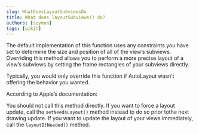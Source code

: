 ```yaml
---
slug: WhatDoesLayoutSubviewsDo
title: What does layoutSubviews() do?
authors: [szymon]
tags: [uikit]
---
```


The default implementation of this function uses any constraints you have set to determine the size and position of all of the view’s subviews. Overriding this method allows you to perform a more precise layout of a view’s subviews by setting the frame rectangles of your subviews directly.

Typically, you would only override this function if AutoLayout wasn’t offering the behavior you wanted.

According to Apple’s documentation:

You should not call this method directly. If you want to force a layout update, call the `setNeedsLayout()` method instead to do so prior tothe next drawing update. If you want to update the layout of your views immediately, call the `layoutIfNeeded()` method.
